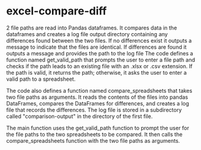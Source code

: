 # excel-compare-diff
2 file paths are read into Pandas dataframes. It compares data in the dataframes and creates a log file output directory containing any differences found between the two files. If no differences exist it outputs a message to indicate that the files are identical. If differences are found it outputs a message and provides the path to the log file
The code defines a function named get_valid_path that prompts the user to enter a file path and checks if the path leads to an existing file with an .xlsx or .csv extension. If the path is valid, it returns the path; otherwise, it asks the user to enter a valid path to a spreadsheet.

The code also defines a function named compare_spreadsheets that takes two file paths as arguments. It reads the contents of the files into pandas DataFrames, compares the DataFrames for differences, and creates a log file that records the differences. The log file is stored in a subdirectory called "comparison-output" in the directory of the first file.

The main function uses the get_valid_path function to prompt the user for the file paths to the two spreadsheets to be compared. It then calls the compare_spreadsheets function with the two file paths as arguments.

